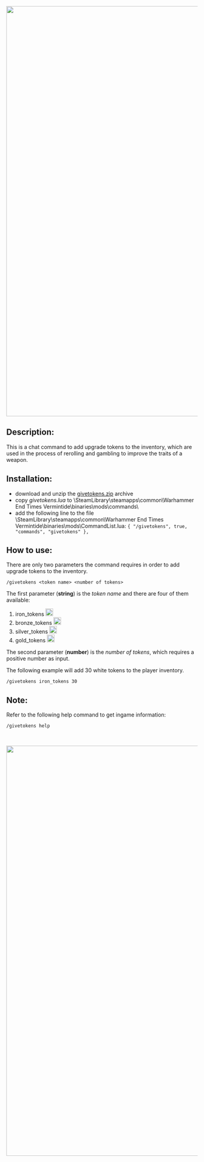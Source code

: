 <p align="center">
  <img src="../../../assets/banner-top.png" width="1080" alt="">
</p>

## Description:
This is a chat command to add upgrade tokens to the inventory, which are used in the process of rerolling and gambling to improve the traits of a weapon.

## Installation:
- download and unzip the [givetokens.zip](../../../../releases/tag/givetokens) archive
- copy *givetokens.lua* to \SteamLibrary\steamapps\common\Warhammer End Times Vermintide\binaries\mods\commands\
- add the following line to the file \SteamLibrary\steamapps\common\Warhammer End Times Vermintide\binaries\mods\CommandList.lua: 
`{ "/givetokens", true, "commands", "givetokens" },`

## How to use:  
There are only two parameters the command requires in order to add upgrade tokens to the inventory.  
```
/givetokens <token name> <number of tokens>
```

The first parameter (**string**) is the *token name* and there are four of them available:
1. iron_tokens <img src="../../../assets/Mod-Material/givetoken/white_token.png" alt="(white token)" title="Iron Token" width="20">
2. bronze_tokens <img src="../../../assets/Mod-Material/givetoken/green_token.png" alt="(green token)" title="Bronze Token" width="20">
3. silver_tokens <img src="../../../assets/Mod-Material/givetoken/blue_token.png" alt="(blue token)" title="Silver Token" width="20">
4. gold_tokens <img src="../../../assets/Mod-Material/givetoken/orange_token.png" alt="(orange token)" title="Gold Token" width="20">

The second parameter (**number**) is the *number of tokens*, which requires a positive number as input. 

The following example will add 30 white tokens to the player inventory.
```
/givetokens iron_tokens 30
```

## Note:
Refer to the following help command to get ingame information:
```
/givetokens help
```

<br/>

<p align="center">
  <img src="../../../assets/banner-buttom.png" width="1080" alt="">
</p>
